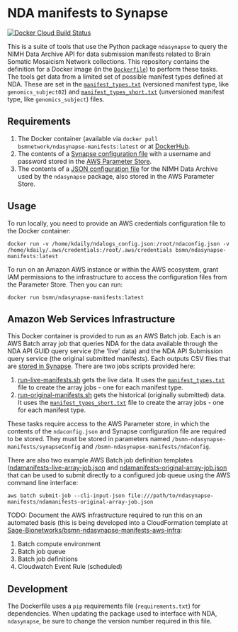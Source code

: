 # NDA manifests to Synapse

[![Docker Cloud Build Status](https://img.shields.io/docker/cloud/build/bsmnetwork/ndasynapse-manifests)](https://hub.docker.com/r/bsmnetwork/ndasynapse-manifests)

This is a suite of tools that use the Python package `ndasynapse` to query the NIMH Data Archive API for data submission manifests related to Brain Somatic Mosaicism Network collections. This repository contains the definition for a Docker image (in the [`Dockerfile`](Dockerfile)) to perform these tasks. The tools get data from a limited set of possible manifest types defined at NDA. These are set in the [`manifest_types.txt`](manifest_types.txt) (versioned manifest type, like `genomics_subject02`) and [`manifest_types_short.txt`](manifest_types_short.txt) (unversioned manifest type, like `genomics_subject`) files.

## Requirements

1. The Docker container (available via `docker pull bsmnetwork/ndasynapse-manifests:latest` or at [DockerHub](https://hub.docker.com/r/bsmnetwork/ndasynapse-manifests).
2. The contents of a [Synapse configuration file](https://docs.synapse.org/articles/client_configuration.html) with a username and password stored in the [AWS Parameter Store](https://docs.aws.amazon.com/systems-manager/latest/userguide/systems-manager-parameter-store.html).
3. The contents of a [JSON configuration file](https://github.com/bsmn/ndasynapse#configuration) for the NIMH Data Archive used by the `ndasynapse` package, also stored in the AWS Parameter Store.

## Usage

To run locally, you need to provide an AWS credentials configuration file to the Docker container:

```terminal
docker run -v /home/kdaily/ndalogs_config.json:/root/ndaconfig.json -v /home/kdaily/.aws/credentials:/root/.aws/credentials bsmn/ndasynapse-manifests:latest
```

To run on an Amazon AWS instance or within the AWS ecosystem, grant IAM permissions to the infrastructure to access the configuration files from the Parameter Store. Then you can run:

```terminal
docker run bsmn/ndasynapse-manifests:latest
```

## Amazon Web Services Infrastructure

This Docker container is provided to run as an AWS Batch job. Each is an AWS Batch array job that queries NDA for the data available through the NDA API GUID query service (the 'live' data) and the NDA API Submission query service (the original submitted manifests). Each outputs CSV files that are [stored in Synapse](https://www.synapse.org/#!Synapse:syn20712253). There are two jobs scripts provided here:

1. [run-live-manifests.sh](run-live-manifests.sh) gets the live data. It uses the [`manifest_types.txt`](manifest_types.txt) file to create the array jobs - one for each manifest type.
1. [run-original-manifests.sh](run-original-manifests.sh) gets the historical (originally submitted) data. It uses the [`manifest_types_short.txt`](manifest_types_short.txt) file to create the array jobs - one for each manifest type.

These tasks require access to the AWS Parameter store, in which the contents of the `ndaconfig.json` and Synapse configuration file are required to be stored. They must be stored in parameters named `/bsmn-ndasynapse-manifests/synapseConfig` and `/bsmn-ndasynapse-manifests/ndaConfig`.

There are also two example AWS Batch job definition templates ([ndamanifests-live-array-job.json](ndamanifests-live-array-job.json) and [ndamanifests-original-array-job.json](ndamanifests-original-array-job.json) that can be used to submit directly to a configured job queue using the AWS command line interface:

```
aws batch submit-job --cli-input-json file:///path/to/ndasynapse-manifests/ndamanifests-original-array-job.json
```

TODO: Document the AWS infrastructure required to run this on an automated basis (this is being developed into a CloudFormation template at [Sage-Bionetworks/bsmn-ndasynapse-manifests-aws-infra](https://github.com/Sage-Bionetworks/bsmn-ndasynapse-manifests-aws-infra):

1. Batch compute environment
1. Batch job queue
1. Batch job definitions
1. Cloudwatch Event Rule (scheduled)

## Development

The Dockerfile uses a `pip` requirements file (`requirements.txt`) for dependencies. When updating the package used to interface with NDA, `ndasynapse`, be sure to change the version number required in this file.
